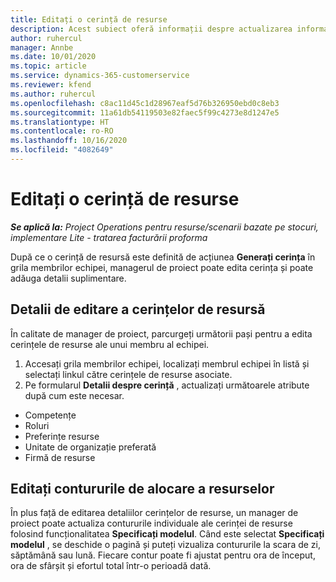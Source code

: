 ```yaml
---
title: Editați o cerință de resurse
description: Acest subiect oferă informații despre actualizarea informațiilor de cerințe de resursă.
author: ruhercul
manager: Annbe
ms.date: 10/01/2020
ms.topic: article
ms.service: dynamics-365-customerservice
ms.reviewer: kfend
ms.author: ruhercul
ms.openlocfilehash: c8ac11d45c1d28967eaf5d76b326950ebd0c8eb3
ms.sourcegitcommit: 11a61db54119503e82faec5f99c4273e8d1247e5
ms.translationtype: HT
ms.contentlocale: ro-RO
ms.lasthandoff: 10/16/2020
ms.locfileid: "4082649"
---
```

# <a name="edit-a-resource-requirement"></a>Editați o cerință de resurse

_**Se aplică la:** Project Operations pentru resurse/scenarii bazate pe stocuri, implementare Lite - tratarea facturării proforma_

După ce o cerință de resursă este definită de acțiunea **Generați cerința** în grila membrilor echipei, managerul de proiect poate edita cerința și poate adăuga detalii suplimentare.

## <a name="edit-resource-requirement-details"></a>Detalii de editare a cerințelor de resursă

În calitate de manager de proiect, parcurgeți următorii pași pentru a edita cerințele de resurse ale unui membru al echipei.

1. Accesați grila membrilor echipei, localizați membrul echipei în listă și selectați linkul către cerințele de resurse asociate.
2. Pe formularul **Detalii despre cerință** , actualizați următoarele atribute după cum este necesar.

- Competențe
- Roluri
- Preferințe resurse
- Unitate de organizație preferată
- Firmă de resurse

## <a name="edit-resource-assignment-contours"></a>Editați contururile de alocare a resurselor

În plus față de editarea detaliilor cerințelor de resurse, un manager de proiect poate actualiza contururile individuale ale cerinței de resurse folosind funcționalitatea **Specificați modelul**. Când este selectat **Specificați modelul** , se deschide o pagină și puteți vizualiza contururile la scara de zi, săptămână sau lună. Fiecare contur poate fi ajustat pentru ora de început, ora de sfârșit și efortul total într-o perioadă dată.